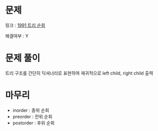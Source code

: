 # 문제
링크 : [1991 트리 순회](https://www.acmicpc.net/problem/1991)

해결여부 : Y

# 문제 풀이
트리 구조를 간단히 딕셔너리로 표현하여 재귀적으로 left child, right child 출력

# 마무리
- inorder : 중위 순회
- preorder : 전위 순회
- postorder : 후위 순회